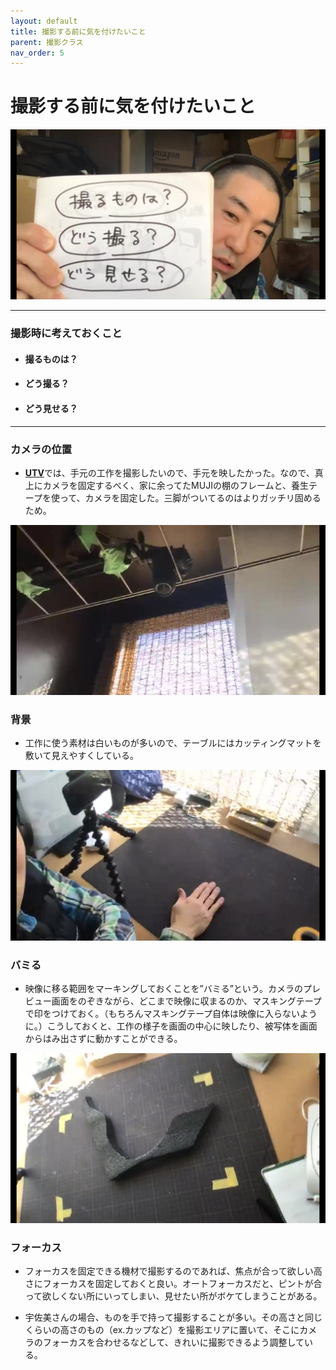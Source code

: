 ```yaml
---
layout: default
title: 撮影する前に気を付けたいこと
parent: 撮影クラス
nav_order: 5
---
```


# 撮影する前に気を付けたいこと


<img src="../images/three_facts.jpg" alt="hi" class="inline"/>

---
### 撮影時に考えておくこと
* #### 撮るものは？
* #### どう撮る？
* #### どう見せる？
---

### カメラの位置
* [**UTV**](https://www.youtube.com/channel/UCYRPjnHu16cevb7H7RcaYFA)では、手元の工作を撮影したいので、手元を映したかった。なので、真上にカメラを固定するべく、家に余ってたMUJIの棚のフレームと、養生テープを使って、カメラを固定した。三脚がついてるのはよりガッチリ固めるため。

<img src="../images/fix_camera.jpg" alt="hi" class="inline"/>

### 背景
* 工作に使う素材は白いものが多いので、テーブルにはカッティングマットを敷いて見えやすくしている。

<img src="../images/cutting_mat.jpg" alt="hi" class="inline"/>

### バミる


* 映像に移る範囲をマーキングしておくことを”バミる”という。カメラのプレビュー画面をのぞきながら、どこまで映像に収まるのか、マスキングテープで印をつけておく。（もちろんマスキングテープ自体は映像に入らないように。）こうしておくと、工作の様子を画面の中心に映したり、被写体を画面からはみ出さずに動かすことができる。


<img src="../images/bamiru.jpg" alt="hi" class="inline"/>

### フォーカス

* フォーカスを固定できる機材で撮影するのであれば、焦点が合って欲しい高さにフォーカスを固定しておくと良い。オートフォーカスだと、ピントが合って欲しくない所にいってしまい、見せたい所がボケてしまうことがある。

* 宇佐美さんの場合、ものを手で持って撮影することが多い。その高さと同じくらいの高さのもの（ex.カップなど）を撮影エリアに置いて、そこにカメラのフォーカスを合わせるなどして、きれいに撮影できるよう調整している。
